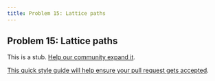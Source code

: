 ```yaml
---
title: Problem 15: Lattice paths
---
```

## Problem 15: Lattice paths

This is a stub. <a href='https://github.com/freecodecamp/guides/tree/master/src/pages/certifications/coding-interview-prep/project-euler/problem-15-lattice-paths/index.md' target='_blank' rel='nofollow'>Help our community expand it</a>.

<a href='https://github.com/freecodecamp/guides/blob/master/README.md' target='_blank' rel='nofollow'>This quick style guide will help ensure your pull request gets accepted</a>.

<!-- The article goes here, in GitHub-flavored Markdown. Feel free to add YouTube videos, images, and CodePen/JSBin embeds  -->
